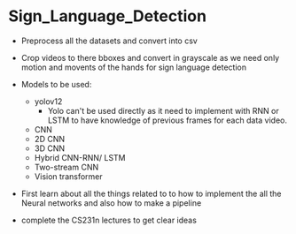 # Sign_Language_Detection

- Preprocess all the datasets and convert into csv
- Crop videos to there bboxes and convert in grayscale as we need only motion and movents of the hands for sign language detection
- Models to be used:
   - yolov12
      - Yolo can't be used directly as it need to implement with RNN or LSTM to have knowledge of previous frames for each data video.
   - CNN 
   - 2D CNN
   - 3D CNN
   - Hybrid CNN-RNN/ LSTM
   - Two-stream CNN
   - Vision transformer

- First learn about all the things related to to how to implement the all the Neural networks and also how to make a pipeline
- complete the CS231n lectures to get clear ideas
